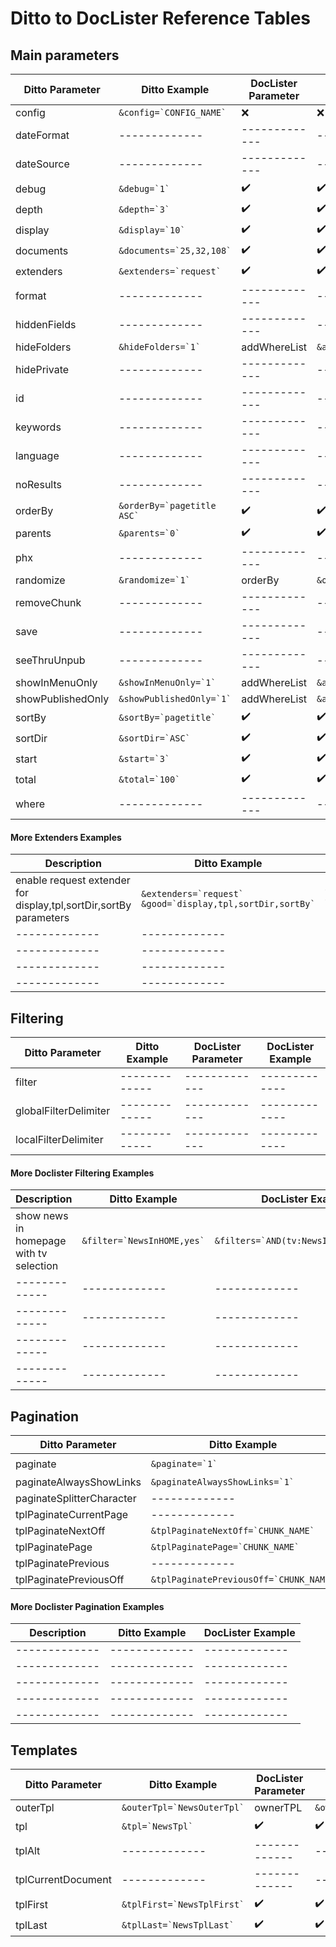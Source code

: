 # Ditto to DocLister Reference Tables

## Main parameters

| Ditto Parameter | Ditto Example | DocLister Parameter | DocLister Example | 
| ------------- | ------------- | ------------- | ------------- |
| config  | ``` &config=`CONFIG_NAME` ``` | :x: | :x: |
| dateFormat  | ------------- | ------------- | ------------- |
| dateSource  | ------------- | ------------- | ------------- |
| debug  | ``` &debug=`1` ``` | :heavy_check_mark: | :heavy_check_mark: |
| depth  | ``` &depth=`3` ``` | :heavy_check_mark: | :heavy_check_mark: |
| display  | ``` &display=`10` ``` | :heavy_check_mark: | :heavy_check_mark: |
| documents  | ``` &documents=`25,32,108` ``` | :heavy_check_mark: | :heavy_check_mark: |
| extenders  | ``` &extenders=`request` ``` | :heavy_check_mark: | :heavy_check_mark: |
| format  | ------------- | ------------- | ------------- |
| hiddenFields  | ------------- | ------------- | ------------- |
| hideFolders  | ``` &hideFolders=`1` ``` | addWhereList | ``` &addWhereList=`isfolder=0` ``` |
| hidePrivate  | ------------- | ------------- | ------------- |
| id  | ------------- | ------------- | ------------- |
| keywords  | ------------- | ------------- | ------------- |
| language  | ------------- | ------------- | ------------- |
| noResults  | ------------- | ------------- | ------------- |
| orderBy  | ``` &orderBy=`pagetitle ASC` ``` | :heavy_check_mark: | :heavy_check_mark: |
| parents  | ``` &parents=`0` ``` | :heavy_check_mark: | :heavy_check_mark: |
| phx  | ------------- | ------------- | ------------- |
| randomize  | ``` &randomize=`1` ``` | orderBy | ``` &orderBy=`RAND()` ``` |
| removeChunk  | ------------- | ------------- | ------------- |
| save  | ------------- | ------------- | ------------- |
| seeThruUnpub  | ------------- | ------------- | ------------- |
| showInMenuOnly  | ``` &showInMenuOnly=`1` ``` | addWhereList | ``` &addWhereList=`hidemenu=0` ``` |
| showPublishedOnly  | ``` &showPublishedOnly=`1` ``` | addWhereList | ``` &addWhereList=`published=1` ``` |
| sortBy  | ``` &sortBy=`pagetitle` ``` | :heavy_check_mark: | :heavy_check_mark: |
| sortDir  | ``` &sortDir=`ASC` ``` | :heavy_check_mark: | :heavy_check_mark: |
| start  | ``` &start=`3` ``` | :heavy_check_mark: | :heavy_check_mark: |
| total  | ``` &total=`100` ``` | :heavy_check_mark: | :heavy_check_mark: |
| where  | ------------- | ------------- | ------------- |

#### More Extenders Examples
| Description | Ditto Example | DocLister Examples | 
| ------------- | ------------- | ------------- | 
| enable request extender for display,tpl,sortDir,sortBy parameters | ``` &extenders=`request` &good=`display,tpl,sortDir,sortBy` ```  | ``` &extenders=`request` &requestActive=`display\|\|tpl\|\|sortDir:g:(ASC,DESC)\|\|sortBy:g:(*):int`  ``` |
| ------------- | ------------- | ------------- |  
| ------------- | ------------- | ------------- | 
| ------------- | ------------- | ------------- | 
| ------------- | ------------- | ------------- | 

## Filtering

| Ditto Parameter | Ditto Example | DocLister Parameter | DocLister Example | 
| ------------- | ------------- | ------------- | ------------- |
| filter  | ------------- | ------------- | ------------- |
| globalFilterDelimiter  | ------------- | ------------- | ------------- |
| localFilterDelimiter  | ------------- | ------------- | ------------- |

#### More Doclister Filtering Examples
| Description | Ditto Example | DocLister Example | 
| ------------- | ------------- | ------------- | 
| show news in homepage with tv selection | ``` &filter=`NewsInHOME,yes` ```  | ``` &filters=`AND(tv:NewsInHOME:is:yes)` ``` |
| ------------- | ------------- | ------------- |  
| ------------- | ------------- | ------------- | 
| ------------- | ------------- | ------------- | 
| ------------- | ------------- | ------------- | 

## Pagination

| Ditto Parameter | Ditto Example | DocLister Parameter | DocLister Example | 
| ------------- | ------------- | ------------- | ------------- |
| paginate  | ``` &paginate=`1` ``` | :heavy_check_mark: | ``` &paginate=`pages` ``` |
| paginateAlwaysShowLinks  | ``` &paginateAlwaysShowLinks=`1` ``` | PrevNextAlwaysShow | ``` &PrevNextAlwaysShow=`1` ``` |
| paginateSplitterCharacter  | ------------- | ------------- | ------------- |
| tplPaginateCurrentPage  | ------------- | ------------- | ------------- |
| tplPaginateNextOff  | ``` &tplPaginateNextOff=`CHUNK_NAME` ``` | TplNextI | ``` &TplNextI=`CHUNK_NAME` ``` |
| tplPaginatePage  | ``` &tplPaginatePage=`CHUNK_NAME` ``` | TplPage | ``` &TplPage=`CHUNK_NAME` ``` |
| tplPaginatePrevious  | ------------- | ------------- | ------------- |
| tplPaginatePreviousOff  | ``` &tplPaginatePreviousOff=`CHUNK_NAME` ``` | TplPrevI | ``` &TplPrevI=`CHUNK_NAME` ``` |

#### More Doclister Pagination Examples
| Description | Ditto Example | DocLister Example | 
| ------------- | ------------- | ------------- | 
| ------------- | ------------- | ------------- | 
| ------------- | ------------- | ------------- |  
| ------------- | ------------- | ------------- | 
| ------------- | ------------- | ------------- | 
| ------------- | ------------- | ------------- | 

## Templates

| Ditto Parameter | Ditto Example | DocLister Parameter | DocLister Example | 
| ------------- | ------------- | ------------- | ------------- |
| outerTpl  | ``` &outerTpl=`NewsOuterTpl` ``` | ownerTPL | ``` &ownerTPL=`NewsOuterTpl` ``` |
| tpl  | ``` &tpl=`NewsTpl` ``` | :heavy_check_mark: | :heavy_check_mark: |
| tplAlt  | ------------- | ------------- | ------------- |
| tplCurrentDocument  | ------------- | ------------- | ------------- |
| tplFirst | ``` &tplFirst=`NewsTplFirst` ``` | :heavy_check_mark: | :heavy_check_mark: |
| tplLast | ``` &tplLast=`NewsTplLast` ``` | :heavy_check_mark: | :heavy_check_mark: |
